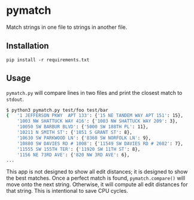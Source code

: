 # pymatch

Match strings in one file to strings in another file.

## Installation

`pip install -r requirements.txt`

## Usage

`pymatch.py` will compare lines in two files and print the closest match to
`stdout`.

```sh
$ python3 pymatch.py test/foo test/bar
{   '1 JEFFERSON PKWY  APT 133': {'15 NE TANDEM WAY APT 151': 15},
    '1003 NW SHATTUCK WAY 416': {'1003 NW SHATTUCK WAY 209': 3},
    '10050 SW BARBUR BLVD': {'5000 SW 188TH PL': 11},
    '10211 N SMITH ST': {'1051 S GRANT ST': 8},
    '10630 SW PARKWOOD LN': {'8360 SW NORFOLK LN': 9},
    '10880 SW DAVIES RD # 1008': {'11549 SW DAVIES RD # 2602': 7},
    '11555 SW 155TH TER': {'11920 SW 11TH ST': 8},
    '1156 NE 73RD AVE': {'820 NW 3RD AVE': 6},
...
```

This app is not designed to show all edit distances; it is designed to show the
best matches. Once a perfect match is found, `pymatch.compare()` will move onto
the next string. Otherwise, it will compute all edit distances for that string.
This is intentional to save CPU cycles.
